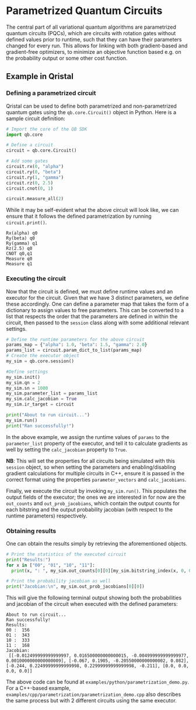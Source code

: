 # Parametrized Quantum Circuits

The central part of all variational quantum algorithms are parametrized quantum circuits (PQCs), which are circuits with rotation gates without defined values prior to runtime, such that they can have their parameters changed for every run. This allows for linking with both gradient-based and gradient-free optimizers, to minimize an objective function based e.g. on the probability output or some other cost function.

## Example in Qristal

### Defining a parametrized circuit

Qristal can be used to define both parametrized and non-parametrized quantum gates using the `qb.core.Circuit()` object in Python. Here is a sample circuit definition:

```python
# Import the core of the QB SDK
import qb.core

# Define a circuit
circuit = qb.core.Circuit()

# Add some gates
circuit.rx(0, "alpha")
circuit.ry(0, "beta")
circuit.ry(1, "gamma")
circuit.rz(0, 2.5)
circuit.cnot(0, 1)

circuit.measure_all(2)
```

While it may be self-evident what the above circuit will look like, we can ensure that it follows the defined parametrization by running `circuit.print()`.

```
Rx(alpha) q0
Ry(beta) q0
Ry(gamma) q1
Rz(2.5) q0
CNOT q0,q1
Measure q0
Measure q1
```

### Executing the circuit

Now that the circuit is defined, we must define runtime values and an executor for the circuit. Given that we have 3 distinct parameters, we define these accordingly. One can define a parameter map that takes the form of a dictionary to assign values to free parameters. This can be converted to a list that respects the order that the parameters are defined in within the circuit, then passed to the `session` class along with some additional relevant settings.

```python
# Define the runtime parameters for the above circuit
params_map = {"alpha": 1.0, "beta": 1.5, "gamma": 2.0}
params_list = circuit.param_dict_to_list(params_map)
# Create the executor object
my_sim = qb.core.session()

#Define settings
my_sim.init()
my_sim.qn = 2
my_sim.sn = 1000
my_sim.parameter_list = params_list
my_sim.calc_jacobian = True
my_sim.ir_target = circuit

print("About to run circuit...")
my_sim.run()
print("Ran successfully!")
```

In the above example, we assign the runtime values of `params` to the `parameter_list` property of the executor, and tell it to calculate gradients as well by setting the `calc_jacobian` property to `True`. 

**NB**: This will set the properties for all circuits being simulated with this `session` object, so when setting the parameters and enabling/disabling gradient calculations for multiple circuits in C++, ensure it is passed in the correct format using the properties `parameter_vectors` and `calc_jacobians`. 

Finally, we execute the circuit by invoking `my_sim.run()`. This populates the output fields of the executor; the ones we are interested in for now are the `out_counts` and `out_prob_jacobians`, which contain the output counts for each bitstring and the output probability jacobian (with respect to the runtime parameters) respectively. 

### Obtaining results

One can obtain the results simply by retrieving the aforementioned objects.

```python
# Print the statistics of the executed circuit
print("Results:")
for x in ["00", "01", "10", "11"]:
  print(x, ": ", my_sim.out_counts[0][0][my_sim.bitstring_index(x, 0, 0)])

# Print the probability jacobian as well
print("Jacobian:\n", my_sim.out_prob_jacobians[0][0])
```

This will give the following terminal output showing both the probabilities and jacobian of the circuit when executed with the defined parameters:


    About to run circuit...
    Ran successfully!
    Results:
    00 :  156
    01 :  343
    10 :  333
    11 :  168
    Jacobian:
     [[-0.012499999999999997, 0.016500000000000015, -0.004999999999999977, 0.0010000000000000009], [-0.067, 0.1905, -0.20550000000000002, 0.082], [-0.244, 0.22499999999999998, 0.22999999999999998, -0.211], [0.0, 0.0, 0.0, 0.0]]


The above code can be found at `examples/python/parametrization_demo.py`. For a C++-based example, `examples/cpp/parametrization/parametrization_demo.cpp` also describes the same process but with 2 different circuits using the same executor.
